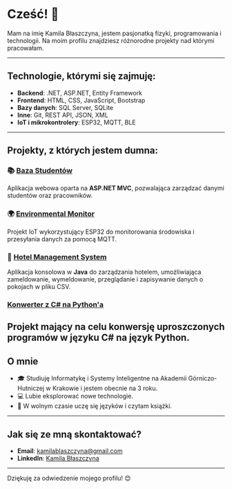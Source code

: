 # Cześć! 👋

Mam na imię Kamila Błaszczyna, jestem pasjonatką fizyki, programowania i technologii. Na moim profilu znajdziesz różnorodne projekty nad którymi pracowałam.

---

## Technologie, którymi się zajmuję:

- **Backend**: .NET, ASP.NET, Entity Framework  
- **Frontend**: HTML, CSS, JavaScript, Bootstrap  
- **Bazy danych**: SQL Server, SQLite  
- **Inne**: Git, REST API, JSON, XML  
- **IoT i mikrokontrolery**: ESP32, MQTT, BLE 

---

## Projekty, z których jestem dumna:

### 📚 [Baza Studentów](https://github.com/kamilabla/projekt_baza_studentow)  
Aplikacja webowa oparta na **ASP.NET MVC**, pozwalająca zarządzać danymi studentów oraz pracowników.

### 🌍 [Environmental Monitor](https://github.com/twoje-konto/environmental-monitor)  
Projekt IoT wykorzystujący ESP32 do monitorowania środowiska i przesyłania danych za pomocą MQTT.

### 🏨 [Hotel Management System](https://github.com/kamilabla/hotel-management-system)
Aplikacja konsolowa w **Java** do zarządzania hotelem, umożliwiająca zameldowanie, wymeldowanie, przeglądanie i zapisywanie danych o pokojach w pliku CSV.

### [Konwerter z C# na Python'a](https://github.com/kingaa1/KonwerterCs-Python)<br/>
Projekt mający na celu konwersję uproszczonych programów w języku C# na język Python. 
---

## O mnie

- 🎓 Studiuję Informatykę i Systemy Inteligentne na Akademii Górniczo-Hutniczej w Krakowie i jestem obecnie na 3 roku.
- 💻 Lubie eksplorować nowe technologie.
- 🚀 W wolnym czasie uczę się języków i czytam książki.

---

## Jak się ze mną skontaktować?

- **Email**: kamilablaszczyna@gmail.com
- **LinkedIn**: [Kamila Błaszczyna](https://www.linkedin.com/in/kamila-b%C5%82aszczyna-9690432b5/)
 

---

Dziękuję za odwiedzenie mojego profilu! 😊
